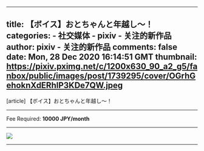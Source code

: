 
---
title: 【ボイス】おとちゃんと年越し〜！
categories: 
    - 社交媒体
    - pixiv - 关注的新作品
author: pixiv - 关注的新作品
comments: false
date: Mon, 28 Dec 2020 16:14:51 GMT
thumbnail: https://pixiv.pximg.net/c/1200x630_90_a2_g5/fanbox/public/images/post/1739295/cover/OGrhGehoknXdERhlP3KDe7QW.jpeg
---

<div>   
[article] 【ボイス】おとちゃんと年越し〜！<hr>Fee Required: <b>10000 JPY/month</b><hr><img src="https://pixiv.pximg.net/c/1200x630_90_a2_g5/fanbox/public/images/post/1739295/cover/OGrhGehoknXdERhlP3KDe7QW.jpeg" referrerpolicy="no-referrer"><hr>  
</div>
            